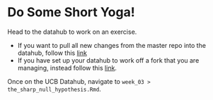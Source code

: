 # Do Some Short Yoga! 

Head to the datahub to work on an exercise. 

- If you want to pull all new changes from the master repo into the datahub, follow this [link](http://r.datahub.berkeley.edu/hub/user-redirect/git-pull?repo=https://github.com/UCB-MIDS/w241&branch=master&urlpath=rstudio)
- If you have set up your datahub to work off a fork that you are managing, instead follow this [link](https://r.datahub.berkeley.edu/). 

Once on the UCB Datahub, navigate to `week_03 > the_sharp_null_hypothesis.Rmd`.  
